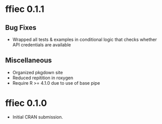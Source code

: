 # ffiec 0.1.1

## Bug Fixes

- Wrapped all tests & examples in conditional logic that checks whether API credentials are available

## Miscellaneous

* Organized pkgdown site
* Reduced repitition in roxygen
* Require R >= 4.1.0 due to use of base pipe

# ffiec 0.1.0

* Initial CRAN submission.
